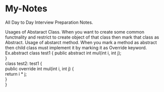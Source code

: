 # My-Notes
All Day to Day Interview Preparation Notes.

Usages of Abstaract Class.
    When you want to create some common functnality and restrict to create object of that class then mark that class as Abstract.
Usage of abstarct method.
		When you mark a method as abstract then child class must implement it by marking it as Override keyword.
		Ex.abstract class test1 { 
        public abstract int mul(int i, int j);  
    }  
    class test2: test1 {  
        public override int mul(int i, int j) {  
            return i * j;  
        }  
    } 
